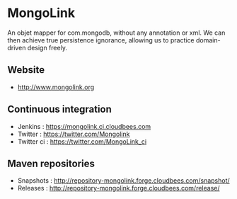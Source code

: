 MongoLink
========

An objet mapper for com.mongodb, without any annotation or xml. We can then achieve true persistence ignorance, allowing us to practice domain-driven design freely.

Website
-------

* http://www.mongolink.org

Continuous integration
---------------------
* Jenkins : https://mongolink.ci.cloudbees.com
* Twitter : https://twitter.com/Mongolink
* Twitter ci : https://twitter.com/MongoLink_ci

Maven repositories
------------------
* Snapshots : http://repository-mongolink.forge.cloudbees.com/snapshot/
* Releases : http://repository-mongolink.forge.cloudbees.com/release/
